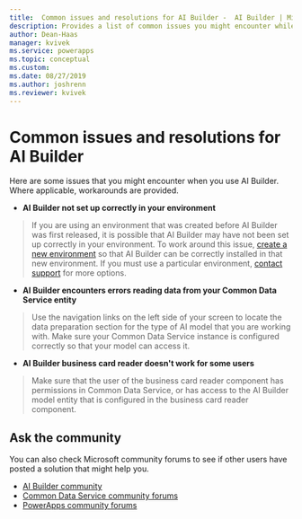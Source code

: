 ```yaml
---
title:  Common issues and resolutions for AI Builder -  AI Builder | Microsoft Docs
description: Provides a list of common issues you might encounter while using AI Builder, and potential workarounds where applicable.
author: Dean-Haas
manager: kvivek
ms.service: powerapps
ms.topic: conceptual
ms.custom: 
ms.date: 08/27/2019
ms.author: joshrenn
ms.reviewer: kvivek
---
```


# Common issues and resolutions for AI Builder 

Here are some issues that you might encounter when you  use AI Builder. Where applicable, workarounds are provided.

-  **AI Builder not set up correctly in your environment**

> If you are using an environment that was created before AI Builder was first released, it is possible that AI Builder may have not been set up correctly in your environment. To work around this issue, [create a new environment](https://docs.microsoft.com/en-us/power-platform/admin/create-environment) so that AI Builder can be correctly installed in that new environment. If you must use a particular environment, [contact support](#) for more options.

- **AI Builder encounters errors reading data from your Common Data Service entity**

> Use the navigation links on the left side of your screen to locate the data preparation section for the type of AI model that you are working with. Make sure your Common Data Service instance is configured correctly so that your model can access it.

- **AI Builder business card reader doesn't work for some users**

> Make sure that the user of the business card reader component has permissions in Common Data Service, or has access to the AI Builder model entity that is configured in the business card reader component.

## Ask the community

You can also check Microsoft community forums to see if other users have posted a solution that might help you. 

- [AI Builder community]((https://go.microsoft.com/fwlink/?linkid=2092048))
- [Common Data Service community forums](https://powerusers.microsoft.com/t5/Common-Data-Services/ct-p/PA_CommonDataServices)
- [PowerApps community forums](https://powerusers.microsoft.com/t5/Forums/ct-p/PA_Comm_Forums)
